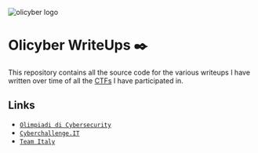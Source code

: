 ![olicyber logo](https://olicyber.it/assets/loghi/logo-olicyber.svg)
# Olicyber WriteUps ✒️
This repository contains all the source code for the various writeups I have written over time of all the [CTFs](https://en.wikipedia.org/wiki/Capture_the_flag_(cybersecurity)) I have participated in.

## Links
* [`Olimpiadi di Cybersecurity`](https://olicyber.it)
* [`Cyberchallenge.IT`](https://cyberchallenge.it)
* [`Team Italy`](https://teamitaly.eu)
